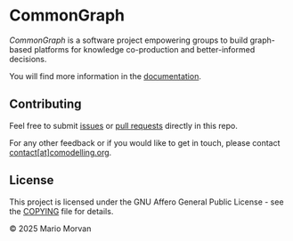# CommonGraph

*CommonGraph* is a software project empowering groups to build graph-based platforms for knowledge co-production and better-informed decisions.

You will find more information in the [documentation](https://docs.commongraph.org).


## Contributing


Feel free to submit [issues](https://github.com/comodelling/commongraph/) or [pull requests](https://github.com/comodelling/commongraph/pulls) directly in this repo.

For any other feedback or if you would like to get in touch, please contact [contact\[at\]comodelling.org](mailto:contact@comodelling.org).


## License

This project is licensed under the GNU Affero General Public License - see the [COPYING](COPYING) file for details.

© 2025 Mario Morvan
